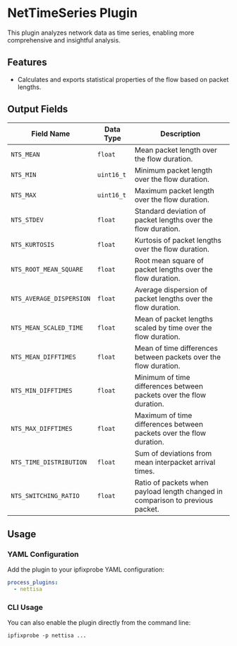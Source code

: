 # NetTimeSeries Plugin

This plugin analyzes network data as time series, enabling more comprehensive and insightful analysis.

## Features

- Calculates and exports statistical properties of the flow based on packet lengths.

## Output Fields

| Field Name               | Data Type  | Description                                                                    |
| ------------------------ | ---------- | ------------------------------------------------------------------------------ |
| `NTS_MEAN`               | `float`    | Mean packet length over the flow duration.                                     |
| `NTS_MIN`                | `uint16_t` | Minimum packet length over the flow duration.                                  |
| `NTS_MAX`                | `uint16_t` | Maximum packet length over the flow duration.                                  |
| `NTS_STDEV`              | `float`    | Standard deviation of packet lengths over the flow duration.                   |
| `NTS_KURTOSIS`           | `float`    | Kurtosis of packet lengths over the flow duration.                             |
| `NTS_ROOT_MEAN_SQUARE`   | `float`    | Root mean square of packet lengths over the flow duration.                     |
| `NTS_AVERAGE_DISPERSION` | `float`    | Average dispersion of packet lengths over the flow duration.                   |
| `NTS_MEAN_SCALED_TIME`   | `float`    | Mean of packet lengths scaled by time over the flow duration.                  |
| `NTS_MEAN_DIFFTIMES`     | `float`    | Mean of time differences between packets over the flow duration.               |
| `NTS_MIN_DIFFTIMES`      | `float`    | Minimum of time differences between packets over the flow duration.            |
| `NTS_MAX_DIFFTIMES`      | `float`    | Maximum of time differences between packets over the flow duration.            |
| `NTS_TIME_DISTRIBUTION`  | `float`    | Sum of deviations from mean interpacket arrival times.                         |
| `NTS_SWITCHING_RATIO`    | `float`    | Ratio of packets when payload length changed in comparison to previous packet. |

## Usage

### YAML Configuration

Add the plugin to your ipfixprobe YAML configuration:

```yaml
process_plugins:
  - nettisa
```

### CLI Usage

You can also enable the plugin directly from the command line:

`ipfixprobe -p nettisa ...`

